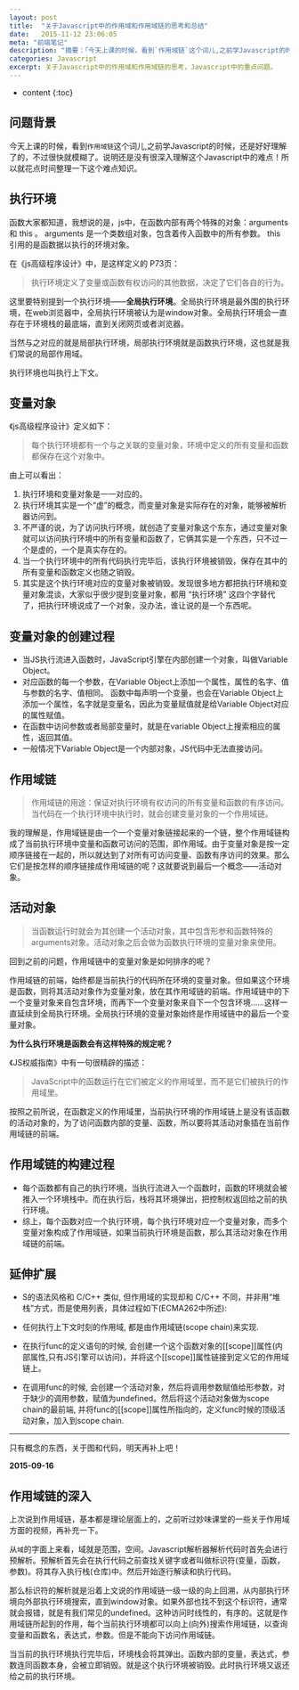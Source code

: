 ```yaml
---
layout: post
title:  "关于Javascript中的作用域和作用域链的思考和总结"
date:   2015-11-12 23:06:05
meta: "前端笔记"
description: "摘要：「今天上课的时候，看到`作用域链`这个词儿,之前学Javascript的时候，还是好好理解了的，不过很快就模糊了。说明还是没有很深入理解这个Javascript中的难点！所以就花点时间整理一下这个难点知识。」"
categories: Javascript 
excerpt: 关于Javascript中的作用域和作用域链的思考，Javascript中的重点问题。
---
```


* content
{:toc}

## 问题背景

今天上课的时候，看到`作用域链`这个词儿,之前学Javascript的时候，还是好好理解了的，不过很快就模糊了。说明还是没有很深入理解这个Javascript中的难点！所以就花点时间整理一下这个难点知识。



## 执行环境

函数大家都知道，我想说的是，js中，在函数内部有两个特殊的对象：arguments 和 this 。 arguments 是一个类数组对象，包含着传入函数中的所有参数。 this 引用的是函数据以执行的环境对象。

在《js高级程序设计》中，是这样定义的 P73页：

>  执行环境定义了变量或函数有权访问的其他数据，决定了它们各自的行为。

这里要特别提到一个执行环境——**全局执行环境**。全局执行环境是最外围的执行环境，在web浏览器中，全局执行环境被认为是window对象。全局执行环境会一直存在于环境栈的最底端，直到关闭网页或者浏览器。

当然与之对应的就是局部执行环境，局部执行环境就是函数执行环境，这也就是我们常说的局部作用域。

执行环境也叫执行上下文。

## 变量对象

《js高级程序设计》定义如下：


> 每个执行环境都有一个与之关联的变量对象，环境中定义的所有变量和函数都保存在这个对象中。


由上可以看出：
1. 执行环境和变量对象是一一对应的。
2. 执行环境其实是一个“虚”的概念，而变量对象是实际存在的对象，能够被解析器访问到。
3. 不严谨的说，为了访问执行环境，就创造了变量对象这个东东，通过变量对象就可以访问执行环境中的所有变量和函数了，它俩其实是一个东西，只不过一个是虚的，一个是真实存在的。
4. 当一个执行环境中的所有代码执行完毕后，该执行环境被销毁，保存在其中的所有变量和函数定义也随之销毁。
5. 其实是这个执行环境对应的变量对象被销毁。发现很多地方都把执行环境和变量对象混谈，大家似乎很少提到变量对象，都用 “执行环境” 这四个字替代了，把执行环境说成了一个对象，没办法，谁让说的是一个东西呢。

## 变量对象的创建过程

- 当JS执行流进入函数时，JavaScript引擎在内部创建一个对象，叫做Variable Object。
- 对应函数的每一个参数，在Variable Object上添加一个属性，属性的名字、值与参数的名字、值相同。
函数中每声明一个变量，也会在Variable Object上添加一个属性，名字就是变量名，因此为变量赋值就是给Variable Object对应的属性赋值。
- 在函数中访问参数或者局部变量时，就是在variable Object上搜索相应的属性，返回其值。
- 一般情况下Variable Object是一个内部对象，JS代码中无法直接访问。



## 作用域链

> 作用域链的用途：保证对执行环境有权访问的所有变量和函数的有序访问。
当代码在一个执行环境中执行时，就会创建变量对象的一个作用域链。


我的理解是，作用域链是由一个一个变量对象链接起来的一个链，整个作用域链构成了当前执行环境中变量和函数可访问的范围，即作用域。由于变量对象是按一定顺序链接在一起的，所以就达到了对所有可访问变量、函数有序访问的效果。那么它们是按怎样的顺序链接成作用域链的呢？这就要说到最后一个概念——活动对象。



## 活动对象


> 当函数运行时就会为其创建一个活动对象，其中包含形参和函数特殊的arguments对象。活动对象之后会做为函数执行环境的变量对象来使用。


回到之前的问题，作用域链中的变量对象是如何排序的呢？

作用域链的前端，始终都是当前执行的代码所在环境的变量对象。但如果这个环境是函数，则将其活动对象作为变量对象，放在其作用域链的前端。作用域链中的下一个变量对象来自包含环境，而再下一个变量对象来自下一个包含环境……这样一直延续到全局执行环境。全局执行环境的变量对象始终是作用域链中的最后一个变量对象。



**为什么执行环境是函数会有这样特殊的规定呢？**


《JS权威指南》中有一句很精辟的描述：

> JavaScript中的函数运行在它们被定义的作用域里，而不是它们被执行的作用域里。



按照之前所说，在函数定义的作用域里，当前执行环境的作用域链上是没有该函数的活动对象的，为了访问函数内部的变量、函数，所以要将其活动对象插在当前作用域链的前端。


## 作用域链的构建过程



- 每个函数都有自己的执行环境，当执行流进入一个函数时，函数的环境就会被推入一个环境栈中。而在执行后，栈将其环境弹出，把控制权返回给之前的执行环境。
- 综上，每个函数对应一个执行环境，每个执行环境对应一个变量对象，而多个变量对象构成了作用域链，如果当前执行环境是函数，那么其活动对象在作用域链的前端。

## 延伸扩展


- S的语法风格和 C/C++ 类似, 但作用域的实现却和 C/C++ 不同，并非用“堆栈”方式，而是使用列表，具体过程如下(ECMA262中所述):

- 任何执行上下文时刻的作用域, 都是由作用域链(scope chain)来实现.

- 在执行func的定义语句的时候, 会创建一个这个函数对象的[[scope]]属性(内部属性,只有JS引擎可以访问)，并将这个[[scope]]属性链接到定义它的作用域链上。

- 在调用func的时候, 会创建一个活动对象，然后将调用参数赋值给形参数，对于缺少的调用参数，赋值为undefined。然后将这个活动对象做为scope chain的最前端, 并将func的[[scope]]属性所指向的，定义func时候的顶级活动对象，加入到scope chain.


---

只有概念的东西，关于图和代码，明天再补上吧！

**2015-09-16**

## 作用域链的深入

上次说到作用域链，基本都是理论层面上的，之前听过妙味课堂的一些关于作用域方面的视频，再补充一下。

从`域`的字面上来看，域就是范围，空间。Javascript解析器解析代码时首先会进行预解析。预解析首先会在执行代码之前查找关键字或者叫做标识符(变量，函数，参数)。将其存入执行栈(仓库)中。然后开始逐行解读和执行代码。

那么标识符的解析就是沿着上文说的作用域链一级一级的向上回溯，从内部执行环境向外部执行环境搜索，直到window对象。如果外部也找不到这个标识符，通常就会报错，就是有我们常见的undefined。这种访问时线性的，有序的。这就是作用域链所起到的作用，每个当前执行环境都可以向上(向外)搜索作用域链，以查询变量和函数名，表达式，参数。但是不能向下访问作用域链。

当当前的执行环境执行完毕后，环境栈会将其弹出。函数内部的变量，表达式，参数连同函数本身，会被立即销毁。就是这个执行环境被销毁。此时执行环境又返还给之前的执行环境。
